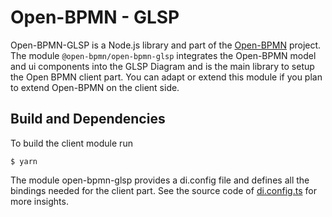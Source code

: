 # Open-BPMN - GLSP

Open-BPMN-GLSP is a Node.js library and part of the [Open-BPMN](https://www.open-bpmn.org/) project. The module `@open-bpmn/open-bpmn-glsp` integrates the Open-BPMN model and ui components into the GLSP Diagram and is the main library to setup the Open BPMN client part. You can adapt or extend this module if you plan to extend Open-BPMN on the client side.

## Build and Dependencies

To build the client module run

	$ yarn

The module open-bpmn-glsp provides a di.config file and defines all the bindings needed for the client part. See the source code of [di.config.ts](./src/di.config.ts) for more insights.

